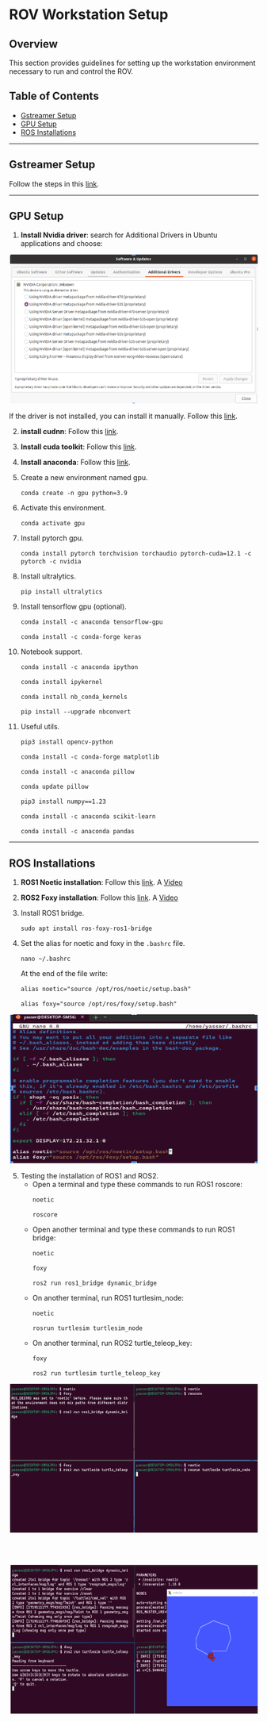 # ROV Workstation Setup

## Overview
This section provides guidelines for setting up the workstation environment necessary to run and control the ROV.

## Table of Contents
- [Gstreamer Setup](#gstreamer-setup)
- [GPU Setup](#gpu-setup)
- [ROS Installations](#ros-installations)

___

## Gstreamer Setup
Follow the steps in this [link](https://galaktyk.medium.com/how-to-build-opencv-with-gstreamer-b11668fa09c).

___

## GPU Setup
1. **Install Nvidia driver**: search for Additional Drivers in Ubuntu applications and choose:
<p align="center">
  <img src="images/nvidia_driver.png" width="500" height="300">
</p>

If the driver is not installed, you can install it manually. Follow this [link](https://www.nvidia.com/download/index.aspx).


2. **install cudnn**: Follow this [link](https://developer.nvidia.com/cudnn-downloads?target_os=Linux&target_arch=x86_64&Distribution=Ubuntu&target_version=22.04&target_type=deb_local).


3. **Install cuda toolkit**: Follow this [link](https://developer.nvidia.com/cuda-downloads?target_os=Linux&target_arch=x86_64&Distribution=Ubuntu&target_version=22.04&target_type=deb_local).

4. **Install anaconda**: Follow this [link](https://www.anaconda.com/download/).

5. Create a new environment named gpu.
    ```
    conda create -n gpu python=3.9
    ```

6. Activate this environment.
    ```
    conda activate gpu
    ```

7. Install pytorch gpu.
    ```
    conda install pytorch torchvision torchaudio pytorch-cuda=12.1 -c pytorch -c nvidia
    ```

8. Install ultralytics.
    ```
    pip install ultralytics
    ```

9. Install tensorflow gpu (optional).
    ```
    conda install -c anaconda tensorflow-gpu
    ```
    ```
    conda install -c conda-forge keras
    ```
10. Notebook support.
    ```
    conda install -c anaconda ipython
    ```
    ```
    conda install ipykernel
    ```
    ```
    conda install nb_conda_kernels
    ```
    ```
    pip install --upgrade nbconvert
    ```

11. Useful utils.
    ```
    pip3 install opencv-python
    ```
    ```
    conda install -c conda-forge matplotlib
    ```
    ```
    conda install -c anaconda pillow
    ```
    ```
    conda update pillow
    ```
    ```
    pip3 install numpy==1.23
    ```
    ```
    conda install -c anaconda scikit-learn
    ```
    ```
    conda install -c anaconda pandas
    ```

___

## ROS Installations


1. **ROS1 Noetic installation**: Follow this [link](https://wiki.ros.org/noetic/Installation/Ubuntu). A [Video](https://www.youtube.com/watch?v=ZA7u2XPmnlo&ab_channel=RoboticsBack-End)

2. **ROS2 Foxy installation**: Follow this [link](https://docs.ros.org/en/foxy/Installation/Ubuntu-Install-Debians.html). A [Video](https://www.youtube.com/watch?v=fxRWY0j3p_U&ab_channel=RoboticsBack-End)
   
3. Install ROS1 bridge.
    ```
    sudo apt install ros-foxy-ros1-bridge
    ```
4. Set the alias for noetic and foxy in the `.bashrc` file.
    ```
    nano ~/.bashrc
    ```
    At the end of the file write:
    ```
    alias noetic="source /opt/ros/noetic/setup.bash"
    ```
    ```
    alias foxy="source /opt/ros/foxy/setup.bash"
    ```
<p align="center">
  <img src="images/bashrc.png" width="500" height="300">
</p>


5. Testing the installation of ROS1 and ROS2.
   - Open a terminal and type these commands to run ROS1 roscore:
     ```
     noetic
     ```
     ```
     roscore
     ```
   - Open another terminal and type these commands to run ROS1 bridge:
     ```
     noetic
     ```
     ```
     foxy
     ```
     ```
     ros2 run ros1_bridge dynamic_bridge
     ```
   - On another terminal, run ROS1 turtlesim_node:
     ```
     noetic
     ```
     ```
     rosrun turtlesim turtlesim_node
     ```
   - On another terminal, run ROS2 turtle_teleop_key:
     ```
     foxy
     ```
     ```
     ros2 run turtlesim turtle_teleop_key
     ```
<p align="center">
  <img src="images/turtlesim1.png" width="500" height="300">
</p>

<br> <br>

<p align="center">
  <img src="images/turtlesim2.png" width="500" height="300">
</p>

